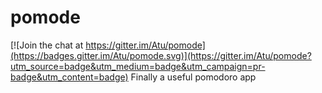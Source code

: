 # pomode

[![Join the chat at https://gitter.im/Atu/pomode](https://badges.gitter.im/Atu/pomode.svg)](https://gitter.im/Atu/pomode?utm_source=badge&utm_medium=badge&utm_campaign=pr-badge&utm_content=badge)
Finally a useful pomodoro app
